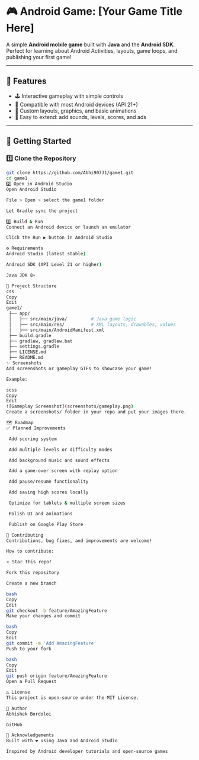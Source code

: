 # 🎮 Android Game: [Your Game Title Here]

A simple **Android mobile game** built with **Java** and the **Android SDK**.  
Perfect for learning about Android Activities, layouts, game loops, and publishing your first game!

---

## 📱 Features

- 🕹️ Interactive gameplay with simple controls
- 📲 Compatible with most Android devices (API 21+)
- 🎨 Custom layouts, graphics, and basic animations
- 🧩 Easy to extend: add sounds, levels, scores, and ads

---

## 🚀 Getting Started

### 1️⃣ Clone the Repository

```bash
git clone https://github.com/Abhi90731/game1.git
cd game1
2️⃣ Open in Android Studio
Open Android Studio

File > Open > select the game1 folder

Let Gradle sync the project

3️⃣ Build & Run
Connect an Android device or launch an emulator

Click the Run ▶️ button in Android Studio

⚙️ Requirements
Android Studio (latest stable)

Android SDK (API Level 21 or higher)

Java JDK 8+

📂 Project Structure
css
Copy
Edit
game1/
 ├── app/
 │   ├── src/main/java/         # Java game logic
 │   ├── src/main/res/          # XML layouts, drawables, values
 │   ├── src/main/AndroidManifest.xml
 ├── build.gradle
 ├── gradlew, gradlew.bat
 ├── settings.gradle
 ├── LICENSE.md
 ├── README.md
✨ Screenshots
Add screenshots or gameplay GIFs to showcase your game!

Example:

scss
Copy
Edit
![Gameplay Screenshot](screenshots/gameplay.png)
Create a screenshots/ folder in your repo and put your images there.

🗺️ Roadmap
✅ Planned Improvements

 Add scoring system

 Add multiple levels or difficulty modes

 Add background music and sound effects

 Add a game-over screen with replay option

 Add pause/resume functionality

 Add saving high scores locally

 Optimize for tablets & multiple screen sizes

 Polish UI and animations

 Publish on Google Play Store

🤝 Contributing
Contributions, bug fixes, and improvements are welcome!

How to contribute:

⭐ Star this repo!

Fork this repository

Create a new branch

bash
Copy
Edit
git checkout -b feature/AmazingFeature
Make your changes and commit

bash
Copy
Edit
git commit -m 'Add AmazingFeature'
Push to your fork

bash
Copy
Edit
git push origin feature/AmazingFeature
Open a Pull Request

⚖️ License
This project is open-source under the MIT License.

👤 Author
Abhishek Bordoloi

GitHub

🙌 Acknowledgements
Built with ❤️ using Java and Android Studio

Inspired by Android developer tutorials and open-source games
